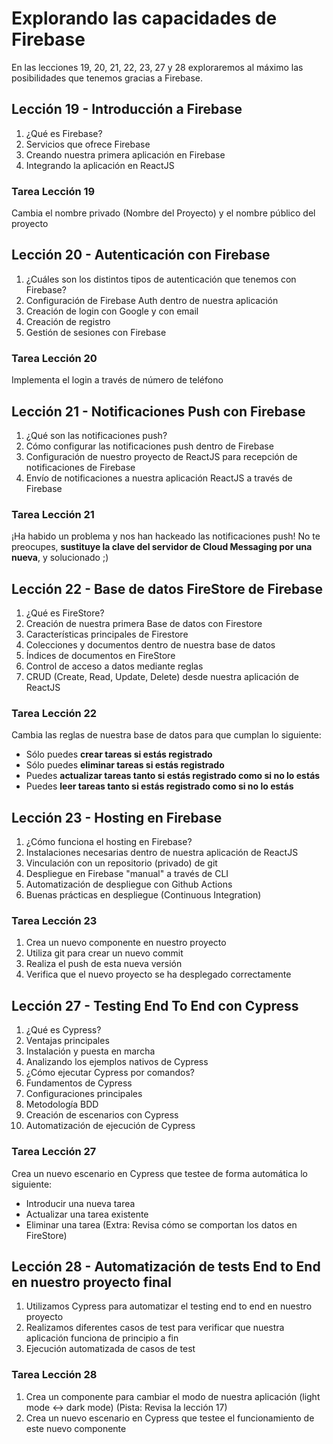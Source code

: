 # Explorando las capacidades de Firebase

En las lecciones 19, 20, 21, 22, 23, 27 y 28 exploraremos al máximo las posibilidades que tenemos gracias a Firebase.

## Lección 19 - Introducción a Firebase

1. ¿Qué es Firebase?
2. Servicios que ofrece Firebase
3. Creando nuestra primera aplicación en Firebase
4. Integrando la aplicación en ReactJS

### Tarea Lección 19

Cambia el nombre privado (Nombre del Proyecto) y el nombre público del proyecto

## Lección 20 - Autenticación con Firebase

1. ¿Cuáles son los distintos tipos de autenticación que tenemos con Firebase?
2. Configuración de Firebase Auth dentro de nuestra aplicación
3. Creación de login con Google y con email
4. Creación de registro
5. Gestión de sesiones con Firebase

### Tarea Lección 20

Implementa el login a través de número de teléfono

## Lección 21 - Notificaciones Push con Firebase

1. ¿Qué son las notificaciones push?
2. Cómo configurar las notificaciones push dentro de Firebase
3. Configuración de nuestro proyecto de ReactJS para recepción de notificaciones de Firebase
4. Envío de notificaciones a nuestra aplicación ReactJS a través de Firebase

### Tarea Lección 21

¡Ha habido un problema y nos han hackeado las notificaciones push! No te preocupes, **sustituye la clave del servidor de Cloud Messaging por una nueva**, y solucionado ;)

## Lección 22 - Base de datos FireStore de Firebase

1. ¿Qué es FireStore?
2. Creación de nuestra primera Base de datos con Firestore
3. Características principales de Firestore
4. Colecciones y documentos dentro de nuestra base de datos
5. Índices de documentos en FireStore
6. Control de acceso a datos mediante reglas
7. CRUD (Create, Read, Update, Delete) desde nuestra aplicación de ReactJS

### Tarea Lección 22

Cambia las reglas de nuestra base de datos para que cumplan lo siguiente:

- Sólo puedes **crear tareas si estás registrado**
- Sólo puedes **eliminar tareas si estás registrado**
- Puedes **actualizar tareas tanto si estás registrado como si no lo estás**
- Puedes **leer tareas tanto si estás registrado como si no lo estás**

## Lección 23 - Hosting en Firebase

1. ¿Cómo funciona el hosting en Firebase?
2. Instalaciones necesarias dentro de nuestra aplicación de ReactJS
3. Vinculación con un repositorio (privado) de git
4. Despliegue en Firebase "manual" a través de CLI
5. Automatización de despliegue con Github Actions
6. Buenas prácticas en despliegue (Continuous Integration)

### Tarea Lección 23

1. Crea un nuevo componente en nuestro proyecto
2. Utiliza git para crear un nuevo commit
3. Realiza el push de esta nueva versión
4. Verifica que el nuevo proyecto se ha desplegado correctamente

## Lección 27 - Testing End To End con Cypress

1. ¿Qué es Cypress?
2. Ventajas principales
3. Instalación y puesta en marcha
4. Analizando los ejemplos nativos de Cypress
5. ¿Cómo ejecutar Cypress por comandos?
6. Fundamentos de Cypress
7. Configuraciones principales
8. Metodología BDD
9. Creación de escenarios con Cypress
10. Automatización de ejecución de Cypress

### Tarea Lección 27

Crea un nuevo escenario en Cypress que testee de forma automática lo siguiente:

- Introducir una nueva tarea
- Actualizar una tarea existente
- Eliminar una tarea
(Extra: Revisa cómo se comportan los datos en FireStore)

## Lección 28 - Automatización de tests End to End en nuestro proyecto final

1. Utilizamos Cypress para automatizar el testing end to end en nuestro proyecto
2. Realizamos diferentes casos de test para verificar que nuestra aplicación funciona de principio a fin
3. Ejecución automatizada de casos de test

### Tarea Lección 28

1. Crea un componente para cambiar el modo de nuestra aplicación (light mode <-> dark mode) (Pista: Revisa la lección 17)
2. Crea un nuevo escenario en Cypress que testee el funcionamiento de este nuevo componente
